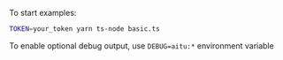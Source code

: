 To start examples:

```sh
TOKEN=your_token yarn ts-node basic.ts
```

To enable optional debug output, use `DEBUG=aitu:*` environment variable
